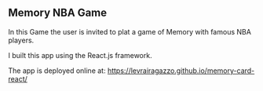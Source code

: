 ## Memory NBA Game

In this Game the user is invited to plat a game of Memory with famous NBA players. 

I built this app using the React.js framework.

The app is deployed online at: https://levrairagazzo.github.io/memory-card-react/
